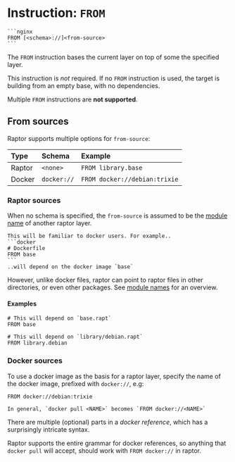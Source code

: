 # Instruction: `FROM`

~~~admonish summary
```nginx
FROM [<schema>://]<from-source>
```
~~~

The `FROM` instruction bases the current layer on top of some the specified layer.

This instruction is *not* required. If no `FROM` instruction is used, the target
is building from an empty base, with no dependencies.

Multiple `FROM` instructions are **not supported**.

## From sources

Raptor supports multiple options for `from-source`:

| Type   | Schema      | Example                       |
|:-------|:------------|:------------------------------|
| Raptor | `<none>`    | `FROM library.base`           |
| Docker | `docker://` | `FROM docker://debian:trixie` |

### Raptor sources

When no schema is specified, the `from-source` is assumed to be the [module
name](../module-name.md) of another raptor layer.

~~~admonish tip
This will be familiar to docker users. For example..
```docker
# Dockerfile
FROM base
```
..will depend on the docker image `base`
~~~

However, unlike docker files, raptor can point to raptor files in other
directories, or even other packages. See [module names](../module-name.md) for
an overview.

#### Examples

```raptor
# This will depend on `base.rapt`
FROM base
```

```raptor
# This will depend on `library/debian.rapt`
FROM library.debian
```

### Docker sources

To use a docker image as the basis for a raptor layer, specify the name of the
docker image, prefixed with `docker://`, e.g:

```raptor
FROM docker://debian:trixie
```

~~~admonish tip
In general, `docker pull <NAME>` becomes `FROM docker://<NAME>`
~~~

There are multiple (optional) parts in a *docker reference*, which has a
surprisingly intricate syntax.

Raptor supports the entire grammar for docker references, so anything that
`docker pull` will accept, should work with `FROM docker://` in raptor.
